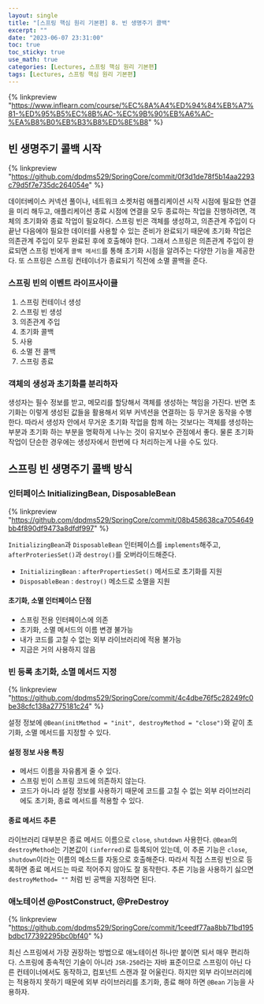 ```yaml
---
layout: single
title: "[스프링 핵심 원리 기본편] 8. 빈 생명주기 콜백"
excerpt: ""
date: "2023-06-07 23:31:00"
toc: true
toc_sticky: true
use_math: true
categories: [Lectures, 스프링 핵심 원리 기본편]
tags: [Lectures, 스프링 핵심 원리 기본편]
---
```

{% linkpreview "https://www.inflearn.com/course/%EC%8A%A4%ED%94%84%EB%A7%81-%ED%95%B5%EC%8B%AC-%EC%9B%90%EB%A6%AC-%EA%B8%B0%EB%B3%B8%ED%8E%B8" %}

## 빈 생명주기 콜백 시작
{% linkpreview "https://github.com/dpdms529/SpringCore/commit/0f3d1de78f5b14aa2293c79d5f7e735dc264054e" %}

데이터베이스 커넥션 풀이나, 네트워크 소켓처럼 애플리케이션 시작 시점에 필요한 연결을 미리 해두고, 애플리케이션 종료 시점에 연결을 모두 종료하는 작업을 진행하려면, 객체의 초기화와 종료 작업이 필요하다. 스프링 빈은 객체를 생성하고, 의존관계 주입이 다 끝난 다음에야 필요한 데이터를 사용할 수 있는 준비가 완료되기 때문에 초기화 작업은 의존관계 주입이 모두 완료된 후에 호출해야 한다. 그래서 스프링은 의존관계 주입이 완료되면 스프링 빈에게 `콜백 메서드`를 통해 초기화 시점을 알려주는 다양한 기능을 제공한다. 또 스프링은 스프링 컨테이너가 종료되기 직전에 소멸 콜백을 준다.

### 스프링 빈의 이벤트 라이프사이클
1. 스프링 컨테이너 생성
2. 스프링 빈 생성
3. 의존관계 주입
4. 초기화 콜백
5. 사용
6. 소멸 전 콜백
7. 스프링 종료

### 객체의 생성과 초기화를 분리하자
생성자는 필수 정보를 받고, 메모리를 할당해서 객체를 생성하는 책임을 가진다. 반면 초기화는 이렇게 생성된 값들을 활용해서 외부 커넥션을 연결하는 등 무거운 동작을 수행한다. 따라서 생성자 안에서 무거운 초기화 작업을 함께 하는 것보다는 객체를 생성하는 부분과 초기화 하는 부분을 명확하게 나누는 것이 유지보수 관점에서 좋다. 물론 초기화 작업이 단순한 경우에는 생성자에서 한번에 다 처리하는게 나을 수도 있다.

## 스프링 빈 생명주기 콜백 방식

### 인터페이스 InitializingBean, DisposableBean
{% linkpreview "https://github.com/dpdms529/SpringCore/commit/08b458638ca7054649bb4f890df9473a8dfdf997" %}

`InitializingBean`과 `DisposableBean` 인터페이스를 `implements`해주고, `afterProteriesSet()`과 `destroy()`를 오버라이드해준다.
- `InitializingBean` : `afterPropertiesSet()` 메서드로 초기화를 지원
- `DisposableBean` : `destroy()` 메소드로 소멸을 지원

#### 초기화, 소멸 인터페이스 단점
- 스프링 전용 인터페이스에 의존
- 초기화, 소멸 메서드의 이름 변경 불가능
- 내가 코드를 고칠 수 없는 외부 라이브러리에 적용 불가능
- 지금은 거의 사용하지 않음

### 빈 등록 초기화, 소멸 메서드 지정
{% linkpreview "https://github.com/dpdms529/SpringCore/commit/4c4dbe76f5c28249fc0be38cfc138a2775181c24" %}

설정 정보에 `@Bean(initMethod = "init", destroyMethod = "close")`와 같이 초기화, 소멸 메서드를 지정할 수 있다.

#### 설정 정보 사용 특징
- 메서드 이름을 자유롭게 줄 수 있다.
- 스프링 빈이 스프링 코드에 의존하지 않는다.
- 코드가 아니라 설정 정보를 사용하기 때문에 코드를 고칠 수 없는 외부 라이브러리에도 초기화, 종료 메서드를 적용할 수 있다.

#### 종료 메서드 추론
라이브러리 대부분은 종료 메서드 이름으로 `close`, `shutdown` 사용한다. `@Bean`의 `destroyMethod`는 기본값이 `(inferred)`로 등록되어 있는데, 이 추론 기능은 `close`, `shutdown`이라는 이름의 메소드를 자동으로 호출해준다. 따라서 직접 스프링 빈으로 등록하면 종료 메서드는 따로 적어주지 않아도 잘 동작한다. 추론 기능을 사용하기 싫으면 `destroyMethod= ""` 처럼 빈 공백을 지정하면 된다.

### 애노테이션 @PostConstruct, @PreDestroy
{% linkpreview "https://github.com/dpdms529/SpringCore/commit/1ceedf77aa8bb71bd195bdbc177392295bc0bf40" %}

최신 스프링에서 가장 권장하는 방법으로 애노테이션 하나만 붙이면 되서 매우 편리하다. 스프링에 종속적인 기술이 아니라 `JSR-250`라는 자바 표준이므로 스프링이 아닌 다른 컨테이너에서도 동작하고, 컴포넌트 스캔과 잘 어울린다.
하지만 외부 라이브러리에는 적용하지 못하기 때문에 외부 라이브러리를 초기화, 종료 해야 하면 `@Bean` 기능을 사용하자.